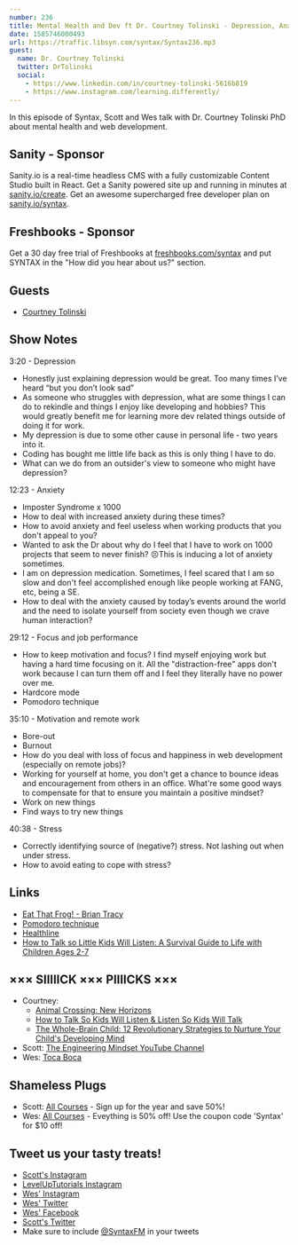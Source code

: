 ```yaml
---
number: 236
title: Mental Health and Dev ft Dr. Courtney Tolinski - Depression, Anxiety, Imposter Syndrome, Focus, Motivation, Burnout
date: 1585746000493
url: https://traffic.libsyn.com/syntax/Syntax236.mp3
guest:
  name: Dr. Courtney Tolinski 
  twitter: DrTolinski
  social: 
    - https://www.linkedin.com/in/courtney-tolinski-5616b819
    - https://www.instagram.com/learning.differently/
---
```


In this episode of Syntax, Scott and Wes talk with Dr. Courtney Tolinski PhD about mental health and web development.

## Sanity - Sponsor
Sanity.io is a real-time headless CMS with a fully customizable Content Studio built in React. Get a Sanity powered site up and running in minutes at [sanity.io/create](https://www.sanity.io/create). Get an awesome supercharged free developer plan on [sanity.io/syntax](https://www.sanity.io/syntax).

## Freshbooks - Sponsor
Get a 30 day free trial of Freshbooks at [freshbooks.com/syntax](https://freshbooks.com/syntax) and put SYNTAX in the "How did you hear about us?" section.

## Guests

* [Courtney Tolinski](https://twitter.com/DrTolinski)

## Show Notes

3:20 - Depression

* Honestly just explaining depression would be great. Too many times I’ve heard “but you don’t look sad”
* As someone who struggles with depression, what are some things I can do to rekindle and things I enjoy like developing and hobbies? This would greatly benefit me for learning more dev related things outside of doing it for work.
* My depression is due to some other cause in personal life - two years into it.
* Coding has bought me little life back as this is only thing I have to do.
* What can we do from an outsider's view to someone who might have depression? 

12:23 - Anxiety

* Imposter Syndrome x 1000
* How to deal with increased anxiety during these times?
* How to avoid anxiety and feel useless when working products that you don't appeal to you?
* Wanted to ask the Dr about why do I feel that I have to work on 1000 projects that seem to never finish? 😣This is inducing a lot of anxiety sometimes.
* I am on depression medication. Sometimes, I feel scared that I am so slow and don't feel accomplished enough like people working at FANG, etc, being a SE.
* How to deal with the anxiety caused by today’s events around the world and the need to isolate yourself from society even though we crave human interaction?

29:12 - Focus and job performance

* How to keep motivation and focus? I find myself enjoying work but having a hard time focusing on it. All the "distraction-free" apps don't work because I can turn them off and I feel they literally have no power over me.
* Hardcore mode
* Pomodoro technique

35:10 - Motivation and remote work

* Bore-out
* Burnout
* How do you deal with loss of focus and happiness in web development (especially on remote jobs)?
* Working for yourself at home, you don't get a chance to bounce ideas and encouragement from others in an office. What're some good ways to compensate for that to ensure you maintain a positive mindset?
* Work on new things
* Find ways to try new things

40:38 - Stress

* Correctly identifying source of (negative?) stress. Not lashing out when under stress.
* How to avoid eating to cope with stress?

## Links
* [Eat That Frog! - Brian Tracy](https://www.amazon.com/gp/product/162656941X/)
* [Pomodoro technique](https://en.wikipedia.org/wiki/Pomodoro_Technique)
* [Healthline](https://www.healthline.com/)
* [How to Talk so Little Kids Will Listen: A Survival Guide to Life with Children Ages 2-7](https://amzn.to/39gWV6i)

## ××× SIIIIICK ××× PIIIICKS ×××
* Courtney: 
  * [Animal Crossing: New Horizons](https://www.nintendo.com/games/detail/animal-crossing-new-horizons-switch/)
  * [How to Talk So Kids Will Listen & Listen So Kids Will Talk](https://amzn.to/39cX1Mb)
  * [The Whole-Brain Child: 12 Revolutionary Strategies to Nurture Your Child's Developing Mind](https://amzn.to/2xheeH6)
* Scott: [The Engineering Mindset YouTube Channel](https://www.youtube.com/channel/UCk0fGHsCEzGig-rSzkfCjMw)
* Wes: [Toca Boca](https://tocaboca.com/)

## Shameless Plugs
* Scott: [All Courses](https://www.leveluptutorials.com/pro) - Sign up for the year and save 50%!
* Wes: [All Courses](https://wesbos.com/courses/) - Eveything is 50% off! Use the coupon code 'Syntax' for $10 off!

## Tweet us your tasty treats!
* [Scott's Instagram](https://www.instagram.com/stolinski/)
* [LevelUpTutorials Instagram](https://www.instagram.com/LevelUpTutorials/)
* [Wes' Instagram](https://www.instagram.com/wesbos/)
* [Wes' Twitter](https://twitter.com/wesbos)
* [Wes' Facebook](https://www.facebook.com/wesbos.developer)
* [Scott's Twitter](https://twitter.com/stolinski)
* Make sure to include [@SyntaxFM](https://twitter.com/SyntaxFM) in your tweets
